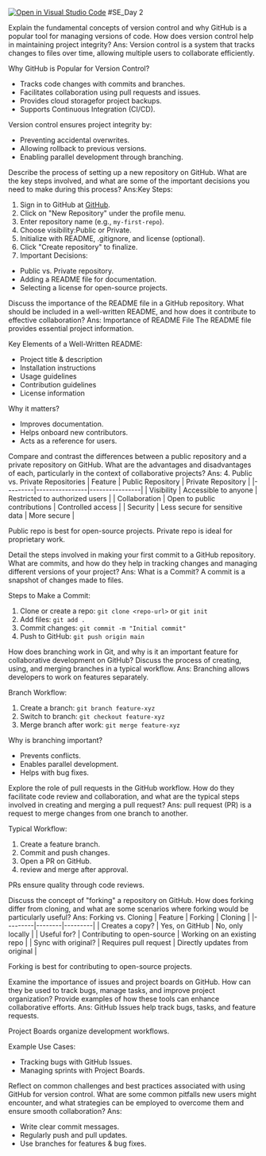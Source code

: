 [![Open in Visual Studio Code](https://classroom.github.com/assets/open-in-vscode-2e0aaae1b6195c2367325f4f02e2d04e9abb55f0b24a779b69b11b9e10269abc.svg)](https://classroom.github.com/online_ide?assignment_repo_id=18389271&assignment_repo_type=AssignmentRepo)
#SE_Day 2

Explain the fundamental concepts of version control and why GitHub is a popular tool for managing versions of code. How does version control help in maintaining project integrity?
Ans:
Version control is a system that tracks changes to files over time, allowing multiple users to collaborate efficiently.

Why GitHub is Popular for Version Control?
- Tracks code changes with commits and branches.
- Facilitates collaboration using pull requests and issues.
- Provides cloud storagefor project backups.
- Supports Continuous Integration (CI/CD).

Version control ensures project integrity by:
- Preventing accidental overwrites.
- Allowing rollback to previous versions.
- Enabling parallel development through branching.

Describe the process of setting up a new repository on GitHub. What are the key steps involved, and what are some of the important decisions you need to make during this process?
Ans:Key Steps:
1. Sign in to GitHub at [GitHub](https://github.com/).
2. Click on "New Repository" under the profile menu.
3. Enter repository name (e.g., `my-first-repo`).
4. Choose visibility:Public or Private.
5. Initialize with README, .gitignore, and license (optional).
6. Click "Create repository" to finalize.
7. Important Decisions:
- Public vs. Private repository.
- Adding a README file for documentation.
- Selecting a license for open-source projects.



Discuss the importance of the README file in a GitHub repository. What should be included in a well-written README, and how does it contribute to effective collaboration?
Ans:
 Importance of README File
The README file provides essential project information.

Key Elements of a Well-Written README:
- Project title & description
- Installation instructions
- Usage guidelines
- Contribution guidelines
- License information

Why it matters?
- Improves documentation.
- Helps onboard new contributors.
- Acts as a reference for users.


Compare and contrast the differences between a public repository and a private repository on GitHub. What are the advantages and disadvantages of each, particularly in the context of collaborative projects?
Ans:
 4. Public vs. Private Repositories
| Feature | Public Repository | Private Repository |
|---------|----------------|----------------|
| Visibility | Accessible to anyone | Restricted to authorized users |
| Collaboration | Open to public contributions | Controlled access |
| Security | Less secure for sensitive data | More secure |

 Public repo is best for open-source projects.
 Private repo is ideal for proprietary work.


Detail the steps involved in making your first commit to a GitHub repository. What are commits, and how do they help in tracking changes and managing different versions of your project?
Ans:
What is a Commit?
A commit is a snapshot of changes made to files.

Steps to Make a Commit:
1. Clone or create a repo: `git clone <repo-url>` or `git init`
2. Add files: `git add .`
3. Commit changes: `git commit -m "Initial commit"`
4. Push to GitHub: `git push origin main`


How does branching work in Git, and why is it an important feature for collaborative development on GitHub? Discuss the process of creating, using, and merging branches in a typical workflow.
Ans:
Branching allows developers to work on features separately.

Branch Workflow:
1. Create a branch: `git branch feature-xyz`
2. Switch to branch: `git checkout feature-xyz`
3. Merge branch after work: `git merge feature-xyz`

Why is branching important?
- Prevents conflicts.
- Enables parallel development.
- Helps with bug fixes.

Explore the role of pull requests in the GitHub workflow. How do they facilitate code review and collaboration, and what are the typical steps involved in creating and merging a pull request?
Ans:
pull request (PR) is a request to merge changes from one branch to another.

Typical Workflow:
1. Create a feature branch.
2. Commit and push changes.
3. Open a PR on GitHub.
4. review and merge after approval.

PRs ensure quality through code reviews.

Discuss the concept of "forking" a repository on GitHub. How does forking differ from cloning, and what are some scenarios where forking would be particularly useful?
Ans:
Forking vs. Cloning
| Feature | Forking | Cloning |
|---------|--------|---------|
| Creates a copy? | Yes, on GitHub | No, only locally |
| Useful for? | Contributing to open-source | Working on an existing repo |
| Sync with original? | Requires pull request | Directly updates from original |

Forking is best for contributing to open-source projects.


Examine the importance of issues and project boards on GitHub. How can they be used to track bugs, manage tasks, and improve project organization? Provide examples of how these tools can enhance collaborative efforts.
Ans:
GitHub Issues help track bugs, tasks, and feature requests.

Project Boards organize development workflows.

Example Use Cases:
- Tracking bugs with GitHub Issues.
- Managing sprints with Project Boards.


Reflect on common challenges and best practices associated with using GitHub for version control. What are some common pitfalls new users might encounter, and what strategies can be employed to overcome them and ensure smooth collaboration?
Ans:
- Write clear commit messages.
- Regularly push and pull updates.
- Use branches for features & bug fixes.



